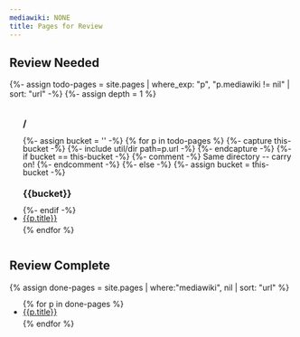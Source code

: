 ```yaml
---
mediawiki: NONE
title: Pages for Review
---
```


<style>
.todo-list {
  column-width: 18em;
  column-gap: 2em;
  line-height: 1em;
}
.todo-list ul {
  break-inside: avoid;
}
.todo-list li {
  padding-bottom: 0.5em;
}
</style>

## Review Needed

{%- assign todo-pages = site.pages | where_exp: "p", "p.mediawiki != nil" | sort: "url" -%}
{%- assign depth = 1 %}
<div class="todo-list">
<ul>
<h3>/</h3>
{%- assign bucket = '' -%}
{% for p in todo-pages %}
{%- capture this-bucket -%} {%- include util/dir path=p.url -%} {%- endcapture -%}
{%- if bucket == this-bucket -%}
  {%- comment -%} Same directory -- carry on! {%- endcomment -%}
{%- else -%}
  {%- assign bucket = this-bucket -%}
  </ul>
  <ul>
  <h3>{{bucket}}</h3>
{%- endif -%}
<li><a href="{{p.url | replace: "/index", ""}}">{{p.title}}</a></li>
{% endfor %}
</ul>
</div>

## Review Complete

{% assign done-pages = site.pages | where:"mediawiki", nil | sort: "url" %}

<ul class="todo-list">
{% for p in done-pages %}
<li><a href="{{p.url}}">{{p.title}}</a></li>
{% endfor %}
</ul>
